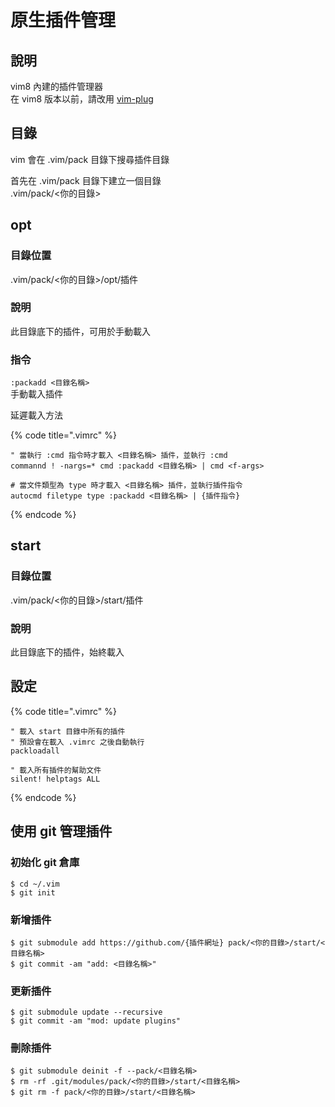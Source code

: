 # 原生插件管理

## 說明

vim8 內建的插件管理器  
在 vim8 版本以前，請改用 [vim-plug](vim-plug.md)

## 目錄

vim 會在 .vim/pack 目錄下搜尋插件目錄

首先在 .vim/pack 目錄下建立一個目錄  
.vim/pack/&lt;你的目錄&gt;

## opt

### 目錄位置

.vim/pack/&lt;你的目錄&gt;/opt/插件

### 說明

此目錄底下的插件，可用於手動載入

### 指令

`:packadd <目錄名稱>`  
手動載入插件

延遲載入方法

{% code title=".vimrc" %}
```text
" 當執行 :cmd 指令時才載入 <目錄名稱> 插件，並執行 :cmd
commannd ! -nargs=* cmd :packadd <目錄名稱> | cmd <f-args>

# 當文件類型為 type 時才載入 <目錄名稱> 插件，並執行插件指令
autocmd filetype type :packadd <目錄名稱> | {插件指令}
```
{% endcode %}

## start

### 目錄位置

.vim/pack/&lt;你的目錄&gt;/start/插件

### 說明

此目錄底下的插件，始終載入

## 設定

{% code title=".vimrc" %}
```text
" 載入 start 目錄中所有的插件
" 預設會在載入 .vimrc 之後自動執行
packloadall

" 載入所有插件的幫助文件
silent! helptags ALL
```
{% endcode %}

## 使用 git 管理插件

### 初始化 git 倉庫

```text
$ cd ~/.vim
$ git init
```

### 新增插件

```text
$ git submodule add https://github.com/{插件網址} pack/<你的目錄>/start/<目錄名稱>
$ git commit -am "add: <目錄名稱>"
```

### 更新插件

```text
$ git submodule update --recursive
$ git commit -am "mod: update plugins"
```

### 刪除插件

```text
$ git submodule deinit -f --pack/<目錄名稱>
$ rm -rf .git/modules/pack/<你的目錄>/start/<目錄名稱>
$ git rm -f pack/<你的目錄>/start/<目錄名稱>
```



